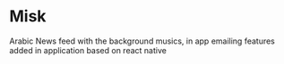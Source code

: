 # Misk
Arabic News feed with the background musics, in app emailing features added in application based on react native
